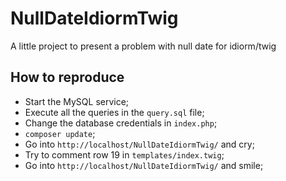 NullDateIdiormTwig
==================

A little project to present a problem with null date for idiorm/twig


How to reproduce
----------------

* Start the MySQL service;
* Execute all the queries in the ```query.sql``` file;
* Change the database credentials in ```index.php```;
* ```composer update```;
* Go into ```http://localhost/NullDateIdiormTwig/``` and cry;
* Try to comment row 19 in ```templates/index.twig```;
* Go into ```http://localhost/NullDateIdiormTwig/``` and smile;
